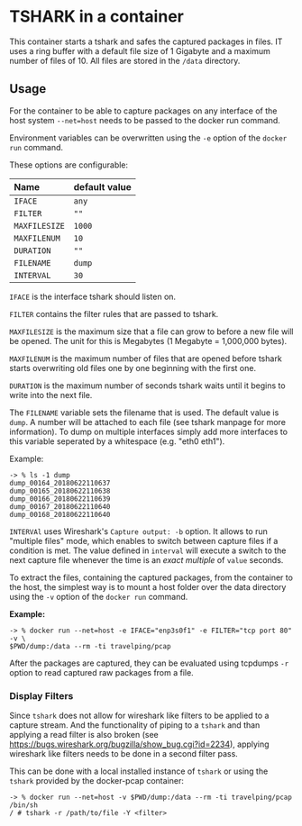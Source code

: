# TSHARK in a container

This container starts a tshark and safes the captured packages in files. IT 
uses a ring buffer with a default file size of 1 Gigabyte and a maximum number 
of files of 10. All files are stored in the `/data` directory.

## Usage

For the container to be able to capture packages on any interface of the host
system `--net=host` needs to be passed to the docker run command.

Environment variables can be overwritten using the `-e` option of the `docker
run` command.

These options are configurable:

| Name          | default value |
|:--------------|:--------------|
| `IFACE`       |         `any` |
| `FILTER`      |          `""` |
| `MAXFILESIZE` |        `1000` |
| `MAXFILENUM`  |          `10` |
| `DURATION`    |          `""` |
| `FILENAME`    |        `dump` |
| `INTERVAL`    |          `30` |

`IFACE` is the interface tshark should listen on.

`FILTER` contains the filter rules that are passed to tshark.

`MAXFILESIZE` is the maximum size that a file can grow to before a new file will
be opened. The unit for this is Megabytes (1 Megabyte = 1,000,000 bytes).

`MAXFILENUM` is the maximum number of files that are opened before tshark
starts overwriting old files one by one beginning with the first one.

`DURATION` is the maximum number of seconds tshark waits until it begins to 
write into the next file.

The `FILENAME` variable sets the filename that is used. The default value is 
`dump`. A number will be attached to each file (see tshark manpage for more 
information). To dump on multiple interfaces simply add more interfaces to this 
variable seperated by a whitespace (e.g. "eth0 eth1").

Example:

```
-> % ls -1 dump 
dump_00164_20180622110637
dump_00165_20180622110638
dump_00166_20180622110639
dump_00167_20180622110640
dump_00168_20180622110640
```

`INTERVAl` uses Wireshark's `Capture output: -b` option. It allows to run "multiple files" mode, which enables to switch between capture files if a condition is met. The value defined in `interval` will execute a switch to the next capture file whenever the time is an *exact multiple* of `value` seconds.

To extract the files, containing the captured packages, from the container to
the host, the simplest way is to mount a host folder over the data directory
using the `-v` option of the `docker run` command.

**Example:**

```
-> % docker run --net=host -e IFACE="enp3s0f1" -e FILTER="tcp port 80" -v \
$PWD/dump:/data --rm -ti travelping/pcap
```

After the packages are captured, they can be evaluated using tcpdumps `-r`
option to read captured raw packages from a file.

### Display Filters

Since `tshark` does not allow for wireshark like filters to be applied to a 
capture stream. And the functionality of piping to a `tshark` and than applying 
a read filter is also broken (see 
https://bugs.wireshark.org/bugzilla/show_bug.cgi?id=2234), applying wireshark 
like filters needs to be done in a second filter pass.

This can be done with a local installed instance of `tshark` or using the 
`tshark` provided by the docker-pcap container:

```
-> % docker run --net=host -v $PWD/dump:/data --rm -ti travelping/pcap /bin/sh
/ # tshark -r /path/to/file -Y <filter>
```
